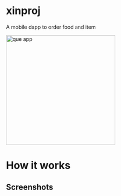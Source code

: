 # xinproj
A mobile dapp to order food and item


<img src="https://user-images.githubusercontent.com/41366455/171731931-f6857166-3bfe-462c-957e-6a675e393d02.png" alt="que app" width="300"/> 

# How it works

## Screenshots

